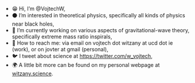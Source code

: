 - 😁 Hi, I’m @VojtechW,
- ⚫ I’m interested in theoretical physics, specifically all kinds of physics near black holes,
- 💫 I’m currently working on various aspects of gravitational-wave theory, specifically extreme mass ratio inspirals,
- 📮 How to reach me: via email on vojtech dot witzany at ucd dot ie (work), or on jovter at gmail (personal),
- 🐦 I tweet about science at https://twitter.com/w_vojtech,
- 🌍 A little bit more can be found on my personal webpage at [witzany.science](https://www.witzany.science/).

<!---
VojtechW/VojtechW is a ✨ special ✨ repository because its `README.md` (this file) appears on your GitHub profile.
You can click the Preview link to take a look at your changes.
--->
